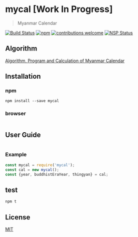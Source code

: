 # mycal [Work In Progress]

> Myanmar Calendar

[![Build Status][travis]][travis-url]
[![npm][npm-download]][npm-dl-url]
[![contributions welcome][contri]][contri-url]
[![NSP Status][nsp]][nsp-url]

## Algorithm

[Algorithm, Program and Calculation of Myanmar Calendar][algorithm]

## Installation

### npm

```shell
npm install --save mycal
```

### browser

```shell

```

## User Guide

```javascript
```

### Example

```javascript
const mycal = require('mycal');
const cal = new mycal();
const {year, buddhistEraYear, thingyan} = cal;
```

## test

```javascript
npm t
```

## License

[MIT](./LICENSE)

[algorithm]: https://coolemerald.blogspot.com/2013/06/algorithm-program-and-calculation-of.html
[contri]: https://img.shields.io/badge/contributions-welcome-brightgreen.svg?style=flat
[contri-url]: https://github.com/AungMyoKyaw/mycal/issues
[travis]: https://travis-ci.org/AungMyoKyaw/mycal.svg?branch=master
[travis-url]: https://travis-ci.org/AungMyoKyaw/mycal
[nsp]: https://nodesecurity.io/orgs/aung-myo-kyaw/projects/ee320ba2-3ac2-468d-a886-c8d06850a671/badge
[nsp-url]: https://nodesecurity.io/orgs/aung-myo-kyaw/projects/ee320ba2-3ac2-468d-a886-c8d06850a671
[npm-download]: https://img.shields.io/npm/dt/mycal.svg
[npm-dl-url]: https://www.npmjs.com/package/mycal
